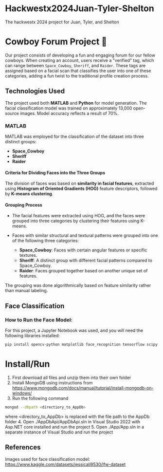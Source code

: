 # Hackwestx2024Juan-Tyler-Shelton
 The hackwestx 2024 project for Juan, Tyler, and Shelton

# Cowboy Forum Project 🤠

Our project consists of developing a fun and engaging forum for our fellow cowboys. When creating an account, users receive a "verified" tag, which can range between `Space_Cowboy`, `Sheriff`, and `Raider`. These tags are assigned based on a facial scan that classifies the user into one of these categories, adding a fun twist to the traditional profile creation process.

## Technologies Used

The project used both **MATLAB** and **Python** for model generation. The facial classification model was trained on approximately 13,000 open-source images. Model accuracy reflects a result of 70%.

### MATLAB
MATLAB was employed for the classification of the dataset into three distinct groups:
- **Space_Cowboy**
- **Sheriff**
- **Raider**

#### Criteria for Dividing Faces into the Three Groups

The division of faces was based on **similarity in facial features**, extracted using **Histogram of Oriented Gradients (HOG)** feature descriptors, followed by **K-means clustering**.

#### Grouping Process
- The facial features were extracted using HOG, and the faces were grouped into three categories by clustering their features using K-means.
- Faces with similar structural and textural patterns were grouped into one of the following three categories:

  - **Space_Cowboy**: Faces with certain angular features or specific textures.
  - **Sheriff**: A distinct group with different facial patterns compared to Space_Cowboy.
  - **Raider**: Faces grouped together based on another unique set of features.

The grouping was done algorithmically based on feature similarity rather than manual labeling.

## Face Classification

### How to Run the Face Model:
For this project, a Jupyter Notebook was used, and you will need the following libraries installed:

```bash
pip install opencv-python matplotlib face_recognition tensorflow scipy numpy Pillow h5py
```
# Install/Run

1. First download all files and unzip them into their own folder
2. Install MongoDB using instructions from https://www.mongodb.com/docs/manual/tutorial/install-mongodb-on-windows/
3. Run the following command
```bash
mongod --dbpath <directiory_to_AppDb>
```
where <directory_to_AppDb> is replaced with the file path to the AppDb folder
4. Open ./AppDbApi/AppDbApi.sln in Visual Studio 2022 with Asp.NET core installed and run the project
5. Open ./App/App.sln in a separate instance of Visual Studio and run the project
## References
Images used for face classification model: https://www.kaggle.com/datasets/jessicali9530/lfw-dataset
